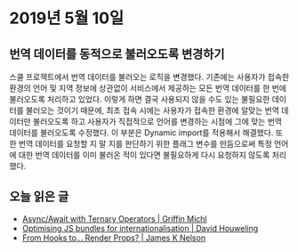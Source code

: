 # 2019년 5월 10일

## 번역 데이터를 동적으로 불러오도록 변경하기

스쿨 프로젝트에서 번역 데이터를 불러오는 로직을 변경했다. 기존에는 사용자가 접속한 환경의 언어 및 지역 정보에 상관없이 서비스에서 제공하는 모든 번역 데이터를 한 번에 불러오도록 처리하고 있었다. 이렇게 하면 결국 사용되지 않을 수도 있는 불필요한 데이터를 불러오는 것이기 때문에, 최초 접속 시에는 사용자가 접속한 환경에 알맞는 번역 데이터만 불러오도록 하고 사용자가 직접적으로 언어를 변경하는 시점에 그에 맞는 번역 데이터를 불러오도록 수정했다. 이 부분은 Dynamic import를 적용해서 해결했다. 또한 번역 데이터를 요청할 지 말 지를 판단하기 위한 플래그 변수를 만듬으로써 특정 언어에 대한 번역 데이터를 이미 불러온 적이 있다면 불필요하게 다시 요청하지 않도록 처리했다. 

## 오늘 읽은 글

* [Async/Await with Ternary Operators | Griffin Michl](https://medium.com/@griffinmichl/async-await-with-ternary-operators-af19f374215)
* [Optimising JS bundles for internationalisation | David Houweling](https://engineering.thetrainline.com/optimising-js-bundles-for-internationalisation-378cb28b835e)
* [From Hooks to... Render Props? | James K Nelson](https://frontarm.com/james-k-nelson/hooks-vs-render-props/)
